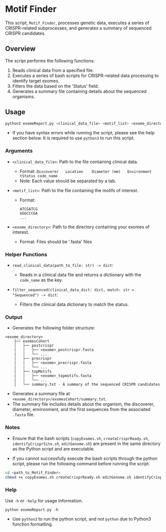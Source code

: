 # Motif Finder

This script, `Motif_Finder`, processes genetic data, executes a series of CRISPR-related subprocesses, and generates a summary of sequenced CRISPR candidates.

## Overview

The script performs the following functions:

1. Reads clinical data from a specified file.
2. Executes a series of bash scripts for CRISPR-related data processing to identify target exomes.
3. Filters the data based on the 'Status' field.
4. Generates a summary file containing details about the sequenced organisms.

## Usage

```bash
python3 exomeReport.py <clinical_data_file> <motif_list> <exome_directory>
```

- If you have syntax errors while running the script, please see the help section below. It is required to use `python3` to run this script.

### Arguments

- `<clinical_data_file>`: Path to the file containing clinical data.
    - Format: `Discoverer   Location    Diameter (mm)   Environment tStatus code_name`
    - Note: Each value should be separated by a tab.
    
- `<motif_list>`: Path to the file containing the motifs of interest.
    - Format:
        ```
        ATCGATCG
        GGGCCCGA
        ...
        ```
        
- `<exome_directory>`: Path to the directory containing your exomes of interest.
    - Format: Files should be '.fasta' files

### Helper Functions

- `read_clinical_data(path_to_file: str) -> dict`:
    - Reads in a clinical data file and returns a dictionary with the `code_name` as the key.
    
- `filter_sequenced(clinical_data_dict: dict, match: str = "Sequenced") -> dict`:
    - Filters the clinical data dictionary to match the status.

### Output

- Generates the following folder structure:

```
<exome_directory>
    ├── exomesCohort
    │   ├── postcrispr
    |   |   ├── <exome>_postcrispr.fasta
    |   |   └── ...    
    │   ├── precrispr
    |   |   ├── <exome>_precrispr.fasta
    |   |   └── ...    
    │   ├── topMotifs
    |   |   ├── <exome>_topmotifs.fasta
    |   |   └── ...    
    │   └── summary.txt - A summary of the sequenced CRISPR candidates
```

- Generates a summary file at `<exome_directory>/exomesCohort/summary.txt`.
- The summary file includes details about the organism, the discoverer, diameter, environment, and the first sequences from the associated `.fasta` file.

### Notes

- Ensure that the bash scripts (`copyExomes.sh`, `createCrisprReady.sh`, `identifyCrisprSite.sh`, `editGenome.sh`) are present in the same directory as the Python script and are executable.

- If you cannot successfully execute the bash scripts through the python script, please run the following command before running the script.

```bash
cd <path_to_Motif_Finder>
chmod +x copyExomes.sh createCrisprReady.sh editGenome.sh identifyCrisprSite.sh
```

### Help

Use `-h` or `-help` for usage information.

```
python exomeReport.py -h
```

- Use `python3` to run the python script, and not `python` due to Python3 function formatting.

